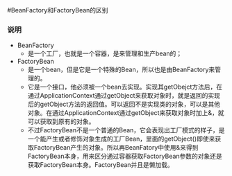 #BeanFactory和FactoryBean的区别
### 说明

- BeanFactory
  - 是一个工厂，也就是一个容器，是来管理和生产bean的；
- FactoryBean 
  - 是一个bean，但是它是一个特殊的Bean，所以也是由BeanFactory来管理的。
  - 它是一个接口，他必须被一个bean去实现。实现其getObejct方法后，在通过ApplicationContext通过getObject来获取对象时，就是返回的实现后的getObject方法的返回值。可以返回不是实现类的对象，可以是其他对象。在通过ApplicationContext通过getObject来获取对象时加上&，就可以获取到原有的对象。
  - 不过FactoryBean不是一个普通的Bean，它会表现出工厂模式的样子，是一个能产生或者修饰对象生成的工厂Bean，里面的getObject()即使来获取FactoryBean产生的对象。所以再BeanFatory中使用&来得到FactoryBean本身，用来区分通过容器获取FactoryBean参数的对象还是获取FactoryBean本身。FactoryBean并且是懒加载。